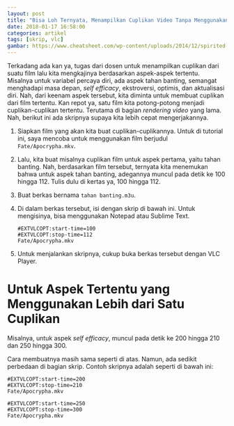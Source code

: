 ```yaml
---
layout: post
title: "Bisa Loh Ternyata, Menampilkan Cuplikan Video Tanpa Menggunakan Aplikasi Pemotong Video"
date: 2018-01-17 16:58:00
categories: artikel
tags: [skrip, vlc]
gambar: https://www.cheatsheet.com/wp-content/uploads/2014/12/spirited-away1-e1452013661309.jpg
---
```


Terkadang ada kan ya, tugas dari dosen untuk menampilkan cuplikan dari suatu film lalu kita mengkajinya berdasarkan aspek-aspek tertentu. Misalnya untuk variabel percaya diri, ada aspek tahan banting, semangat menghadapi masa depan, _self efficacy_, ekstroversi, optimis, dan aktualisasi diri. Nah, dari keenam aspek tersebut, kita diminta untuk membuat cuplikan dari film tertentu. Kan repot ya, satu film kita potong-potong menjadi cuplikan-cuplikan tertentu. Terutama di bagian _rendering video_ yang lama. Nah, berikut ini ada skripnya supaya kita lebih cepat mengerjakannya.

1. Siapkan film yang akan kita buat cuplikan-cuplikannya. Untuk di tutorial ini, saya mencoba untuk menggunakan film berjudul `Fate/Apocrypha.mkv`.

2. Lalu, kita buat misalnya cuplikan film untuk aspek pertama, yaitu tahan banting. Nah, berdasarkan film tersebut, ternyata kita menemukan bahwa untuk aspek tahan banting, adegannya muncul pada detik ke 100 hingga 112. Tulis dulu di kertas ya, 100 hingga 112.

3. Buat berkas bernama `tahan banting.m3u`.

4. Di dalam berkas tersebut, isi dengan skrip di bawah ini. Untuk mengisinya, bisa menggunakan Notepad atau Sublime Text.

	```
	#EXTVLCOPT:start-time=100
	#EXTVLCOPT:stop-time=112
	Fate/Apocrypha.mkv
	```

5. Untuk menjalankan skripnya, cukup buka berkas tersebut dengan VLC Player.

# Untuk Aspek Tertentu yang Menggunakan Lebih dari Satu Cuplikan

Misalnya, untuk aspek _self efficacy_, muncul pada detik ke 200 hingga 210 dan 250 hingga 300.

Cara membuatnya masih sama seperti di atas. Namun, ada sedikit perbedaan di bagian skrip. Contoh skripnya adalah seperti di bawah ini:

```
#EXTVLCOPT:start-time=200
#EXTVLCOPT:stop-time=210
Fate/Apocrypha.mkv

#EXTVLCOPT:start-time=250
#EXTVLCOPT:stop-time=300
Fate/Apocrypha.mkv
```